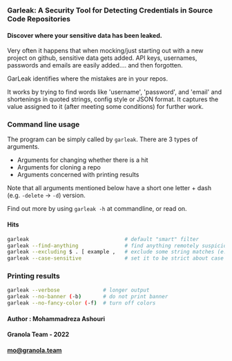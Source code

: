 ### Garleak: A Security Tool for Detecting Credentials in Source Code Repositories 




#### Discover where your sensitive data has been leaked.

<p>Very often it happens that when mocking/just starting out with a new project on github, sensitive data gets added. API keys, usernames, passwords and emails are easily added.... and then forgotten.</p>

<p>GarLeak identifies where the mistakes are in your repos. </p>

<p>It works by trying to find words like 'username', 'password', and 'email' and shortenings in quoted strings, config style or JSON format. It captures the value assigned to it (after meeting some conditions) for further work.</p>

</td>
</tr>
</table>



### Command line usage
The program can be simply called by `garleak`. There are 3 types of arguments.
- Arguments for changing whether there is a hit
- Arguments for cloning a repo
- Arguments concerned with printing results

Note that all arguments mentioned below have a short one letter + dash (e.g. `-delete` -> `-d`) version.

Find out more by using `garleak -h` at commandline, or read on.
#### Hits

```bash
garleak                               # default "smart" filter
garleak --find-anything               # find anything remotely suspicious
garleak --excluding $ . [ example ,   # exclude some string matches (e.g. `$` occurs)
garleak --case-sensitive              # set it to be strict about case
```


### Printing results

``` bash
garleak --verbose              # longer output
garleak --no-banner (-b)       # do not print banner
garleak --no-fancy-color (-f)  # turn off colors
```


#### Author : Mohammadreza Ashouri
#### Granola Team -  2022
#### mo@granola.team
